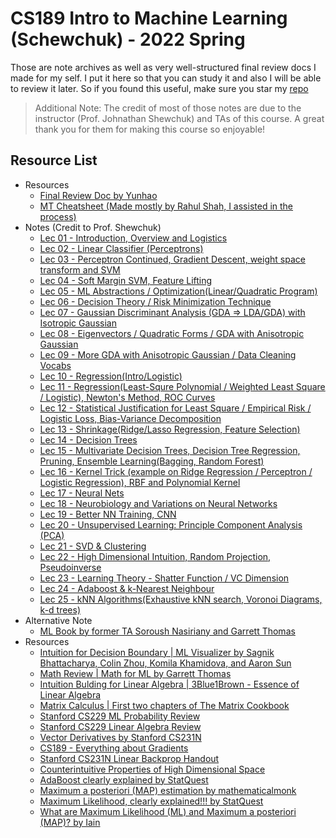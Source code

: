 # CS189 Intro to Machine Learning (Schewchuk) - 2022 Spring

Those are note archives as well as very well-structured final review docs I made for my self. I put it here so that you can study it and also I will be able to review it later. So if you found this useful, make sure you star my [repo](https://github.com/ToiletCommander/Opensourced-Study-Notes-Berkeley)

> Additional Note: The credit of most of those notes are due to the instructor (Prof. Johnathan Shewchuk) and TAs of this course. A great thank you for them for making this course so enjoyable!

## Resource List

- Resources
  - [Final Review Doc by Yunhao](final-review/index.html)
  - [MT Cheatsheet (Made mostly by Rahul Shah, I assisted in the process)](resources/CS_189_Cheatsheet_MT.pdf)
- Notes (Credit to Prof. Shewchuk)
  - [Lec 01 - Introduction, Overview and Logistics](Annotated%20Notes/20220219%20Lec01.pdf)
  - [Lec 02 - Linear Classifier (Perceptrons)](Annotated%20Notes/20220220%20Lec02%20Linear%20Classifiers.pdf)
  - [Lec 03 - Perceptron Continued, Gradient Descent, weight space transform and SVM](Annotated%20Notes/20220220%20Lec03%20Perceptron%20&%20GD.pdf)
  - [Lec 04 - Soft Margin SVM, Feature Lifting](Annotated%20Notes/20220220%20Lec04%20Soft%20margin%20SVM.pdf)
  - [Lec 05 - ML Abstractions / Optimization(Linear/Quadratic Program)](Annotated%20Notes/20220220%20Lec05%20ML%20Abstractions.pdf)
  - [Lec 06 - Decision Theory / Risk Minimization Technique](Annotated%20Notes/20220221%20Lec06%20Decision%20Theory.pdf)
  - [Lec 07 - Gaussian Discriminant Analysis (GDA => LDA/GDA) with Isotropic Gaussian](Annotated%20Notes/20220221%20Lec07%20Gaussian%20Discriminant%20Analysis(LDA%20&%20QDA).pdf)
  - [Lec 08 - Eigenvectors / Quadratic Forms / GDA with Anisotropic Gaussian](Annotated%20Notes/20220221%20Lec08%20Eigenvectors%20and%20the%20Anisotropic%20Multivariate%20Normal%20Distribution.pdf)
  - [Lec 09 - More GDA with Anisotropic Gaussian / Data Cleaning Vocabs](Annotated%20Notes/20220221%20Lec09%20More%20Anisotropic%20Gaussians.pdf)
  - [Lec 10 - Regression(Intro/Logistic)](Annotated%20Notes/20220226%20Lec10%20Regression.pdf)
  - [Lec 11 - Regression(Least-Squre Polynomial / Weighted Least Square / Logistic), Newton's Method, ROC Curves](Annotated%20Notes/20220301%20Lec11%20Regression,%20Newtons%20Method%20&%20ROC%20Curves.pdf)
  - [Lec 12 - Statistical Justification for Least Square / Empirical Risk / Logistic Loss, Bias-Variance Decomposition](Annotated%20Notes/20220302%20Lec12%20Statistical%20Justifications%20For%20Regression%20&%20Bias-Variance%20Decomposition.pdf)
  - [Lec 13 - Shrinkage(Ridge/Lasso Regression, Feature Selection)](Annotated%20Notes/20220307%20Lec13%20Shrinkage.pdf)
  - [Lec 14 - Decision Trees](Annotated%20Notes/20220307%20Lec14%20Decision%20Trees.pdf)
  - [Lec 15 - Multivariate Decision Trees, Decision Tree Regression, Pruning, Ensemble Learning(Bagging, Random Forest)](Annotated%20Notes/20220314%20Lec15%20Decision%20Trees2,%20Ensemble%20Learning%20and%20Random%20Forests.pdf)
  - [Lec 16 - Kernel Trick (example on Ridge Regression / Perceptron / Logistic Regression), RBF and Polynomial Kernel](Annotated%20Notes/20220328%20Lec16%20Kernel.pdf)
  - [Lec 17 - Neural Nets](Annotated%20Notes/20220330%20Lec17%20Neural%20Networks.pdf)
  - [Lec 18 - Neurobiology and Variations on Neural Networks](Annotated%20Notes/20220404%20Lec18%20Neurobiology%20and%20Variations%20on%20Neural%20Networks.pdf)
  - [Lec 19 - Better NN Training, CNN](Annotated%20Notes/20220406%20Lec19%20Better%20NN%20Training;%20CNN.pdf)
  - [Lec 20 - Unsupervised Learning: Principle Component Analysis (PCA)](Annotated%20Notes/20220411%20Lec20%20Unsupervised%20Learning%20and%20PCA.pdf)
  - [Lec 21 - SVD & Clustering](Annotated%20Notes/20220413%20Lec21%20SVD%20&%20Clustering.pdf)
  - [Lec 22 - High Dimensional Intuition, Random Projection, Pseudoinverse](Annotated%20Notes/20220418%20Lec22%20High%20Dimension%20&%20Random%20Projection.pdf)
  - [Lec 23 - Learning Theory - Shatter Function / VC Dimension](Annotated%20Notes/20220420%20Lec23%20Bonus%20Lec%20A%20Learning%20Theory.pdf)
  - [Lec 24 - Adaboost & k-Nearest Neighbour](Annotated%20Notes/20220425%20Lec24%20Boosting;%20kNN.pdf)
  - [Lec 25 - kNN Algorithms(Exhaustive kNN search, Voronoi Diagrams, k-d trees)](Annotated%20Notes/20220427%20Lec25%20Exhaustive%20kNN%20Alg.pdf)
- Alternative Note
  - [ML Book by former TA Soroush Nasiriany and Garrett Thomas](https://snasiriany.me/files/ml-book.pdf)
- Resources
  - [Intuition for Decision Boundary \| ML Visualizer by Sagnik Bhattacharya, Colin Zhou, Komila Khamidova, and Aaron Sun](https://ml-visualizer.herokuapp.com/)
  - [Math Review \| Math for ML by Garrett Thomas](resources/math4ml.pdf)
  - [Intuition Bulding for Linear Algebra \| 3Blue1Brown - Essence of Linear Algebra](https://www.youtube.com/playlist?list=PLZHQObOWTQDPD3MizzM2xVFitgF8hE_ab)
  - [Matrix Calculus \| First two chapters of The Matrix Cookbook](http://www.math.uwaterloo.ca/~hwolkowi/matrixcookbook.pdf)
  - [Stanford CS229 ML Probability Review](http://cs229.stanford.edu/section/cs229-prob.pdf)
  - [Stanford CS229 Linear Algebra Review](http://cs229.stanford.edu/section/cs229-linalg.pdf)
  - [Vector Derivatives by Stanford CS231N](http://cs231n.stanford.edu/vecDerivs.pdf)
  - [CS189 - Everything about Gradients](https://www.dropbox.com/scl/fi/tjwju9d9qkgead9in8qus/CS189_-Everything-You-Need-to-Know-about-Gradients.paper?dl=0&rlkey=zirfi7j6ntikr9yxssa4fwegg)
  - [Stanford CS231N Linear Backprop Handout](http://cs231n.stanford.edu/handouts/linear-backprop.pdf)
  - [Counterintuitive Properties of High Dimensional Space](https://marckhoury.github.io/blog/counterintuitive-properties-of-high-dimensional-space/)
  - [AdaBoost clearly explained by StatQuest](https://youtu.be/LsK-xG1cLYA)
  - [Maximum a posteriori (MAP) estimation by mathematicalmonk](https://youtu.be/kkhdIriddSI)
  - [Maximum Likelihood, clearly explained!!! by StatQuest](https://youtu.be/XepXtl9YKwc)
  - [What are Maximum Likelihood (ML) and Maximum a posteriori (MAP)? by Iain](https://youtu.be/9Ahdh_8xAEI)